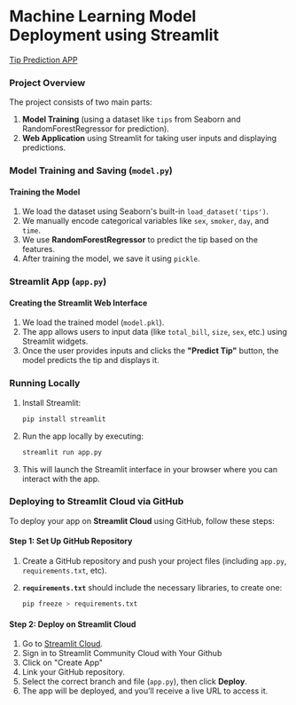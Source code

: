 # Machine Learning Model Deployment using Streamlit
[Tip Prediction APP](https://m7j8rqqsfatqy3zrv7apuu.streamlit.app/)

### **Project Overview**

The project consists of two main parts:

1. **Model Training** (using a dataset like `tips` from Seaborn and RandomForestRegressor for prediction).
2. **Web Application** using Streamlit for taking user inputs and displaying predictions.

###  **Model Training and Saving** (`model.py`)

#### **Training the Model**

1. We load the dataset using Seaborn's built-in `load_dataset('tips')`.
2. We manually encode categorical variables like `sex`, `smoker`, `day`, and `time`.
3. We use **RandomForestRegressor** to predict the tip based on the features.
4. After training the model, we save it using `pickle`.

### **Streamlit App** (`app.py`)

#### **Creating the Streamlit Web Interface**

1. We load the trained model (`model.pkl`).
2. The app allows users to input data (like `total_bill`, `size`, `sex`, etc.) using Streamlit widgets.
3. Once the user provides inputs and clicks the **"Predict Tip"** button, the model predicts the tip and displays it.

### **Running Locally**

1. Install Streamlit:

   ```bash
   pip install streamlit
   ```
2. Run the app locally by executing:

   ```bash
   streamlit run app.py
   ```
3. This will launch the Streamlit interface in your browser where you can interact with the app.

### **Deploying to Streamlit Cloud via GitHub**

To deploy your app on **Streamlit Cloud** using GitHub, follow these steps:

#### **Step 1: Set Up GitHub Repository**

1. Create a GitHub repository and push your project files (including `app.py`, `requirements.txt`, etc).
2. **`requirements.txt`** should include the necessary libraries,
    to create one:

   ```bash
   pip freeze > requirements.txt
   ```

#### **Step 2: Deploy on Streamlit Cloud**

1. Go to [Streamlit Cloud](https://streamlit.io/sharing).
2. Sign in to Streamlit Community Cloud with Your Github
3. Click on "Create App"
4. Link your GitHub repository.
5. Select the correct branch and file (`app.py`), then click **Deploy**.
6. The app will be deployed, and you’ll receive a live URL to access it.
